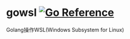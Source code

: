 # gowsl [![Go Reference](https://pkg.go.dev/badge/github.com/xiaoqidun/gowsl.svg)](https://pkg.go.dev/github.com/xiaoqidun/gowsl)

Golang操作WSL(Windows Subsystem for Linux)
